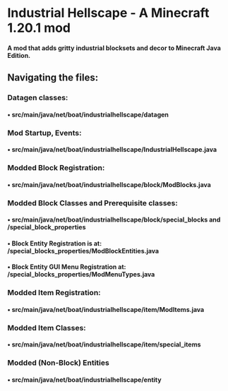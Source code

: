 # Industrial Hellscape - A Minecraft 1.20.1 mod
#### A mod that adds gritty industrial blocksets and decor to Minecraft Java Edition.
 
## Navigating the files:

### Datagen classes: 
#### • src/main/java/net/boat/industrialhellscape/datagen

### Mod Startup, Events:
#### • src/main/java/net/boat/industrialhellscape/IndustrialHellscape.java

### Modded Block Registration:
#### • src/main/java/net/boat/industrialhellscape/block/ModBlocks.java

### Modded Block Classes and Prerequisite classes:
#### • src/main/java/net/boat/industrialhellscape/block/special_blocks and /special_block_properties
#### • Block Entity Registration is at: /special_blocks_properties/ModBlockEntities.java
#### • Block Entity GUI Menu Registration at: /special_blocks_properties/ModMenuTypes.java

### Modded Item Registration:
#### • src/main/java/net/boat/industrialhellscape/item/ModItems.java

### Modded Item Classes:
#### • src/main/java/net/boat/industrialhellscape/item/special_items

### Modded (Non-Block) Entities
#### • src/main/java/net/boat/industrialhellscape/entity
